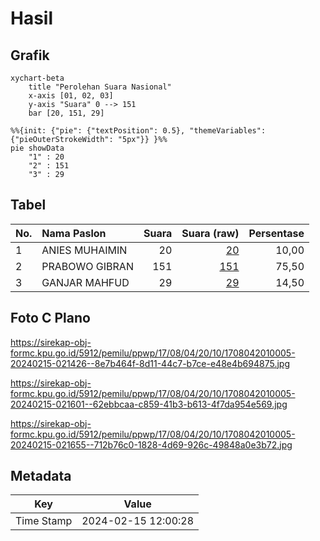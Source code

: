 # Hasil

## Grafik

```mermaid
xychart-beta
    title "Perolehan Suara Nasional"
    x-axis [01, 02, 03]
    y-axis "Suara" 0 --> 151
    bar [20, 151, 29]
```

```mermaid
%%{init: {"pie": {"textPosition": 0.5}, "themeVariables": {"pieOuterStrokeWidth": "5px"}} }%%
pie showData
    "1" : 20
    "2" : 151
    "3" : 29
```

## Tabel

| No. | Nama Paslon    | Suara | Suara (raw) | Persentase |
|:--- |:-------------- | -----:| -----------:| ----------:|
| 1   | ANIES MUHAIMIN | 20    | [20][p-1]   | 10,00      |
| 2   | PRABOWO GIBRAN | 151   | [151][p-2]  | 75,50      |
| 3   | GANJAR MAHFUD  | 29    | [29][p-3]   | 14,50      |


[p-1]: https://github.com/gigit-pemilu/pemilu-2024/blob/main/pilpres/hitung-suara/sub/17-bengkulu/sub/08-kepahiang/sub/04-kepahiang/sub/2010-kampung-bogor/sub/005-tps/sub/paslon-1.txt
[p-2]: https://github.com/gigit-pemilu/pemilu-2024/blob/main/pilpres/hitung-suara/sub/17-bengkulu/sub/08-kepahiang/sub/04-kepahiang/sub/2010-kampung-bogor/sub/005-tps/sub/paslon-2.txt
[p-3]: https://github.com/gigit-pemilu/pemilu-2024/blob/main/pilpres/hitung-suara/sub/17-bengkulu/sub/08-kepahiang/sub/04-kepahiang/sub/2010-kampung-bogor/sub/005-tps/sub/paslon-3.txt

## Foto C Plano

https://sirekap-obj-formc.kpu.go.id/5912/pemilu/ppwp/17/08/04/20/10/1708042010005-20240215-021426--8e7b464f-8d11-44c7-b7ce-e48e4b694875.jpg

https://sirekap-obj-formc.kpu.go.id/5912/pemilu/ppwp/17/08/04/20/10/1708042010005-20240215-021601--62ebbcaa-c859-41b3-b613-4f7da954e569.jpg

https://sirekap-obj-formc.kpu.go.id/5912/pemilu/ppwp/17/08/04/20/10/1708042010005-20240215-021655--712b76c0-1828-4d69-926c-49848a0e3b72.jpg


## Metadata

| Key        | Value               |
| ---------- | ------------------- |
| Time Stamp | 2024-02-15 12:00:28 |



